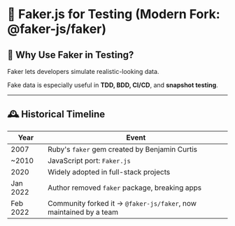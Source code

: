# 🎲 Faker.js for Testing (Modern Fork: @faker-js/faker)

## 🧪 Why Use Faker in Testing?

Faker lets developers simulate realistic-looking data.

Fake data is especially useful in **TDD, BDD, CI/CD**, and **snapshot testing**.

---

## 🕰️ Historical Timeline

| Year     | Event                                                             |
| -------- | ----------------------------------------------------------------- |
| 2007     | Ruby's `faker` gem created by Benjamin Curtis                     |
| ~2010    | JavaScript port: `Faker.js`                                       |
| 2020     | Widely adopted in full-stack projects                             |
| Jan 2022 | Author removed `faker` package, breaking apps                     |
| Feb 2022 | Community forked it → `@faker-js/faker`, now maintained by a team |
